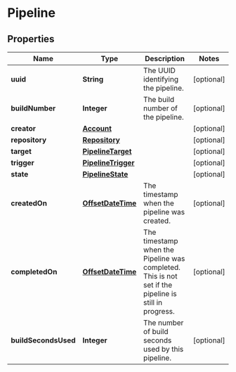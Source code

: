 # Pipeline

## Properties
Name | Type | Description | Notes
------------ | ------------- | ------------- | -------------
**uuid** | **String** | The UUID identifying the pipeline. |  [optional]
**buildNumber** | **Integer** | The build number of the pipeline. |  [optional]
**creator** | [**Account**](Account.md) |  |  [optional]
**repository** | [**Repository**](Repository.md) |  |  [optional]
**target** | [**PipelineTarget**](PipelineTarget.md) |  |  [optional]
**trigger** | [**PipelineTrigger**](PipelineTrigger.md) |  |  [optional]
**state** | [**PipelineState**](PipelineState.md) |  |  [optional]
**createdOn** | [**OffsetDateTime**](OffsetDateTime.md) | The timestamp when the pipeline was created. |  [optional]
**completedOn** | [**OffsetDateTime**](OffsetDateTime.md) | The timestamp when the Pipeline was completed. This is not set if the pipeline is still in progress. |  [optional]
**buildSecondsUsed** | **Integer** | The number of build seconds used by this pipeline. |  [optional]
